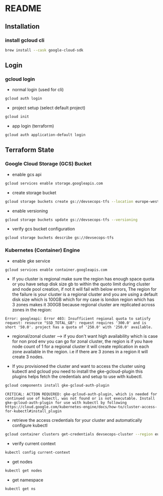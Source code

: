 # README

## Installation

### install gcloud cli

```bash
brew install --cask google-cloud-sdk
```

## Login

### gcloud login

- normal login (used for cli)

```bash
gcloud auth login
```

- project setup (select default project)

```bash
gcloud init
```

- app login (terraform)

```bash
gcloud auth application-default login
```

## Terraform State

### Google Cloud Storage (GCS) Bucket

- enable gcs api

```bash
gcloud services enable storage.googleapis.com
```

- create storage bucket

```bash
gcloud storage buckets create gs://devsecops-tfs --location europe-west2 --uniform-bucket-level-access
```

- enable versioning

```bash
gcloud storage buckets update gs://devsecops-tfs --versioning
```

- verify gcs bucket configuration

```bash
gcloud storage buckets describe gs://devsecops-tfs
```

### Kubernetes (Container) Engine

- enable gke service

```bash
gcloud services enable container.googleapis.com
```

- If you cluster is regional make sure the region has enough space quota or you have setup disk size gb to within the quoto limit during cluster and node pool creation, if not it will fail with below errors, The region for the failure is your cluster is a regional cluster and you are using a default disk size which is 100GB which for my case is london region which has 3 zones makes it 300GB because regional cluster are replicated across zones in the region:

```text
Error: googleapi: Error 403: Insufficient regional quota to satisfy request: resource "SSD_TOTAL_GB": request requires '300.0' and is short '50.0'. project has a quota of '250.0' with '250.0' available.
```

- regional/zonal cluster --> if you don't want high availability which is case for non prod env you can go for zonal cluster, the region is if you have node count of 1 for a regional cluster it will create replication in each zone available in the region. i.e if there are 3 zones in a region it will create 3 nodes.

- If you provisioned the cluster and want to access the cluster using kubectl and gcloud you need to install the gke-gcloud-plugin this plugins helps fetch the credentials and setup to use with kubectl.

```bash
gcloud components install gke-gcloud-auth-plugin
```

```text
CRITICAL: ACTION REQUIRED: gke-gcloud-auth-plugin, which is needed for continued use of kubectl, was not found or is not executable. Install gke-gcloud-auth-plugin for use with kubectl by following https://cloud.google.com/kubernetes-engine/docs/how-to/cluster-access-for-kubectl#install_plugin
```

- retrieve the access credentials for your cluster and automatically configure kubectl

```bash
gcloud container clusters get-credentials devsecops-cluster --region europe-west2-a
```

- verify current context

```bash
kubectl config current-context
```

- get nodes

```bash
kubectl get nodes
```

- get namespace

```bash
kubectl get ns
```
